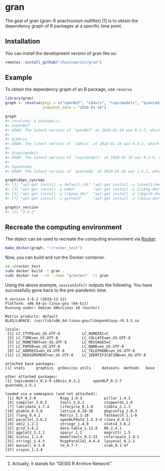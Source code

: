
<!-- README.md is generated from README.Rmd. Please edit that file -->

# gran

<!-- badges: start -->

<!-- badges: end -->

The goal of gran (gran: R anachronism nullifier) \[1\] is to obtain the
dependency graph of R packages at a specific time point.

## Installation

You can install the development version of gran like so:

``` r
remotes::install_github("chainsawriot/gran")
```

## Example

To obtain the dependency graph of an R package, use `resolve`

``` r
library(gran)
graph <- resolve(pkgs = c("openNLP", "LDAvis", "topicmodels", "quanteda"),
                 snapshot_date = "2020-01-16")
```

``` r
graph
#> resolved: 4 package(s).
#> $openNLP
#> GRAN: The latest version of `openNLP` at 2020-01-16 was 0.2-7, which has 3 unique dependencies (2 with no dependencies.)
#> 
#> $LDAvis
#> GRAN: The latest version of `LDAvis` at 2020-01-16 was 0.3.2, which has 2 unique dependencies (2 with no dependencies.)
#> 
#> $topicmodels
#> GRAN: The latest version of `topicmodels` at 2020-01-16 was 0.2-9, which has 7 unique dependencies (5 with no dependencies.)
#> 
#> $quanteda
#> GRAN: The latest version of `quanteda` at 2020-01-16 was 1.5.2, which has 64 unique dependencies (34 with no dependencies.)
```

``` r
graph$deps_sysreqs
#> [1] "apt-get install -y default-jdk" "apt-get install -y libxml2-dev"
#> [3] "apt-get install -y make"        "apt-get install -y zlib1g-dev" 
#> [5] "apt-get install -y libpng-dev"  "apt-get install -y libgsl0-dev"
#> [7] "apt-get install -y python3"     "apt-get install -y libicu-dev"
```

``` r
graph$r_version
#> [1] "3.6.2"
```

## Recreate the computing environment

The object can be used to recreate the computing environment via
[Rocker](https://github.com/rocker-org/rocker).

``` r
make_docker(graph, "~/rocker_test")
```

Now, you can build and run the Docker container.

``` bash
cd ~/rocker_test
sudo docker build -t gran .
sudo docker run --rm --name "grantest" -ti gran
```

Using the above example, `sessionInfo()` outputs the following. You have
successfully gone back to the pre-pandemic time.

``` 
R version 3.6.2 (2019-12-12)
Platform: x86_64-pc-linux-gnu (64-bit)
Running under: Debian GNU/Linux 10 (buster)

Matrix products: default
BLAS/LAPACK: /usr/lib/x86_64-linux-gnu/libopenblasp-r0.3.5.so

locale:
 [1] LC_CTYPE=en_US.UTF-8          LC_NUMERIC=C                 
 [3] LC_TIME=en_US.UTF-8           LC_COLLATE=en_US.UTF-8       
 [5] LC_MONETARY=en_US.UTF-8       LC_MESSAGES=C                
 [7] LC_PAPER=en_US.UTF-8          LC_NAME=en_US.UTF-8          
 [9] LC_ADDRESS=en_US.UTF-8        LC_TELEPHONE=en_US.UTF-8     
[11] LC_MEASUREMENT=en_US.UTF-8    LC_IDENTIFICATION=en_US.UTF-8

attached base packages:
[1] stats     graphics  grDevices utils     datasets  methods   base     

other attached packages:
[1] topicmodels_0.2-9 LDAvis_0.3.2      openNLP_0.2-7     quanteda_1.5.2   

loaded via a namespace (and not attached):
 [1] NLP_0.2-0           Rcpp_1.0.3          pillar_1.4.3       
 [4] compiler_3.6.2      tools_3.6.2         stopwords_1.0      
 [7] lubridate_1.7.4     lifecycle_0.1.0     tibble_2.1.3       
[10] gtable_0.3.0        lattice_0.20-38     pkgconfig_2.0.3    
[13] rlang_0.4.2         Matrix_1.2-18       fastmatch_1.1-0    
[16] parallel_3.6.2      openNLPdata_1.5.3-4 rJava_0.9-11       
[19] xml2_1.2.2          stringr_1.4.0       stats4_3.6.2       
[22] grid_3.6.2          data.table_1.12.8   R6_2.4.1           
[25] ggplot2_3.2.1       spacyr_1.2          magrittr_1.5       
[28] scales_1.1.0        modeltools_0.2-22   colorspace_1.4-1   
[31] stringi_1.4.5       RcppParallel_4.4.4  lazyeval_0.2.2     
[34] munsell_0.5.0       tm_0.7-7            slam_0.1-47        
[37] crayon_1.3.4    
```

-----

1.  Actually, it stands for “GESIS R Archive Network”.
